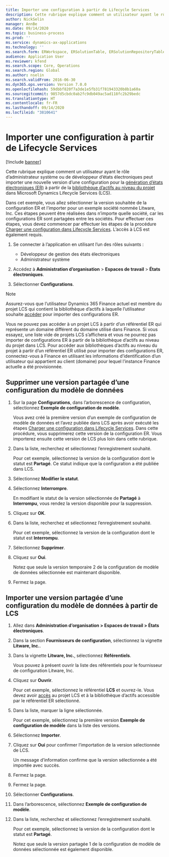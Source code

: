 ```yaml
---
title: Importer une configuration à partir de Lifecycle Services
description: Cette rubrique explique comment un utilisateur ayant le rôle d’administrateur système ou de développeur d’états électroniques peut importer une nouvelle version d’une configuration pour la génération d’états électroniques (ER) à partir de Microsoft Dynamics Lifecycle Services (LCS).
author: NickSelin
manager: AnnBe
ms.date: 09/14/2020
ms.topic: business-process
ms.prod: ''
ms.service: dynamics-ax-applications
ms.technology: ''
ms.search.form: ERWorkspace, ERSolutionTable, ERSolutionRepositoryTable, ERSolutionImport
audience: Application User
ms.reviewer: kfend
ms.search.scope: Core, Operations
ms.search.region: Global
ms.author: nselin
ms.search.validFrom: 2016-06-30
ms.dyn365.ops.version: Version 7.0.0
ms.openlocfilehash: 59dbbf820f7a3de1e5fb31f781943320b8b1a60a
ms.sourcegitcommit: 9857d5cbdc0ab2fc9db049ac5ad118fc2b29bedc
ms.translationtype: HT
ms.contentlocale: fr-FR
ms.lasthandoff: 09/14/2020
ms.locfileid: "3810641"
---
```

# <a name="import-a-configuration-from-lifecycle-services"></a>Importer une configuration à partir de Lifecycle Services

[!include [banner](../../includes/banner.md)]

Cette rubrique explique comment un utilisateur ayant le rôle d’administrateur système ou de développeur d’états électroniques peut importer une nouvelle version d’une configuration pour la [génération d’états électroniques (ER)](../general-electronic-reporting.md#Configuration) à partir de la [bibliothèque d’actifs au niveau du projet](../../lifecycle-services/asset-library.md) dans Microsoft Dynamics Lifecycle Services (LCS).

Dans cet exemple, vous allez sélectionner la version souhaitée de la configuration ER et l’importer pour un exemple société nommée Litware, Inc. Ces étapes peuvent être réalisées dans n’importe quelle société, car les configurations ER sont partagées entre les sociétés. Pour effectuer ces étapes, vous devez commencer par effectuer les étapes de la procédure [Charger une configuration dans Lifecycle Services](er-upload-configuration-into-lifecycle-services.md). L’accès à LCS est également requis.

1. Se connecter à l’application en utilisant l’un des rôles suivants :

    - Développeur de gestion des états électroniques
    - Administrateur système

2. Accédez à **Administration d’organisation** \> **Espaces de travail** \> **États électroniques**.
3. Sélectionner **Configurations**.

<a name="accessconditions"></a>
> [!NOTE]
> Assurez-vous que l’utilisateur Dynamics 365 Finance actuel est membre du projet LCS qui contient la bibliothèque d’actifs à laquelle l’utilisateur souhaite [accéder](../../lifecycle-services/asset-library.md#asset-library-support) pour importer des configurations ER.
>
> Vous ne pouvez pas accéder à un projet LCS à partir d’un référentiel ER qui représente un domaine différent du domaine utilisé dans Finance. Si vous essayez, une liste vide de projets LCS s’affichera et vous ne pourrez pas importer de configurations ER à partir de la bibliothèque d’actifs au niveau du projet dans LCS. Pour accéder aux bibliothèques d’actifs au niveau du projet à partir d’un référentiel ER utilisé pour importer des configurations ER, connectez-vous à Finance en utilisant les informations d’identification d’un utilisateur qui appartient au client (domaine) pour lequel l’instance Finance actuelle a été provisionnée.

## <a name="delete-a-shared-version-of-a-data-model-configuration"></a>Supprimer une version partagée d’une configuration du modèle de données

1. Sur la page **Configurations**, dans l’arborescence de configuration, sélectionnez **Exemple de configuration de modèle**.

    Vous avez créé la première version d’un exemple de configuration de modèle de données et l’avez publiée dans LCS après avoir exécuté les étapes [Charger une configuration dans Lifecycle Services](er-upload-configuration-into-lifecycle-services.md). Dans cette procédure, vous supprimerez cette version de la configuration ER. Vous importerez ensuite cette version de LCS plus loin dans cette rubrique.

2. Dans la liste, recherchez et sélectionnez l’enregistrement souhaité.

    Pour cet exemple, sélectionnez la version de la configuration dont le statut est **Partagé**. Ce statut indique que la configuration a été publiée dans LCS.

3. Sélectionnez **Modifier le statut**.
4. Sélectionnez **Interrompre**.

    En modifiant le statut de la version sélectionnée de **Partagé** à **Interrompu**, vous rendez la version disponible pour la suppression.

5. Cliquez sur **OK**.
6. Dans la liste, recherchez et sélectionnez l’enregistrement souhaité.

    Pour cet exemple, sélectionnez la version de la configuration dont le statut est **Interrompu**.

7. Sélectionnez **Supprimer**.
8. Cliquez sur **Oui**.

    Notez que seule la version temporaire 2 de la configuration de modèle de données sélectionnée est maintenant disponible.

9. Fermez la page.

## <a name="import-a-shared-version-of-a-data-model-configuration-from-lcs"></a>Importer une version partagée d’une configuration du modèle de données à partir de LCS

1. Allez dans **Administration d’organisation \> Espaces de travail \> États électroniques**.

2. Dans la section **Fournisseurs de configuration**, sélectionnez la vignette **Litware, Inc.**.

3. Dans la vignette **Litware, Inc.**, sélectionnez **Référentiels**.

    Vous pouvez à présent ouvrir la liste des référentiels pour le fournisseur de configuration Litware, Inc.

4. Cliquez sur **Ouvrir**.

    Pour cet exemple, sélectionnez le référentiel **LCS** et ouvrez-le. Vous devez avoir [accès](#accessconditions) au projet LCS et à la bibliothèque d’actifs accessible par le référentiel ER sélectionné.

5. Dans la liste, marquer la ligne sélectionnée.

    Pour cet exemple, sélectionnez la première version **Exemple de configuration de modèle** dans la liste des versions.

6. Sélectionnez **Importer**.
7. Cliquez sur **Oui** pour confirmer l’importation de la version sélectionnée de LCS.

    Un message d’information confirme que la version sélectionnée a été importée avec succès.

8. Fermez la page.
9. Fermez la page.
10. Sélectionner **Configurations**.
11. Dans l’arborescence, sélectionnez **Exemple de configuration de modèle**.
12. Dans la liste, recherchez et sélectionnez l’enregistrement souhaité.

    Pour cet exemple, sélectionnez la version de la configuration dont le statut est **Partagé**.

    Notez que seule la version partagée 1 de la configuration de modèle de données sélectionnée est également disponible.
